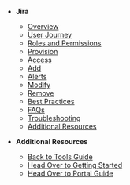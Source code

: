 - **Jira**
  - [Overview](jira/jira-overview)
  -	[User Journey](jira/jira-user-journey)
  -	[Roles and Permissions](jira/jira-roles-and-permissions)
  - [Provision](jira/jira-provision)
  - [Access](jira/jira-access)
  -	[Add](jira/jira-add)
  - [Alerts](jira/jira-alerts)
  -	[Modify](jira/jira-modify)
  -	[Remove](jira/jira-remove)
  - [Best Practices](jira/jira-best-practices)
  - [FAQs](jira/jira-faqs)
  - [Troubleshooting](jira/jira-troubleshooting)
  - [Additional Resources](jira/jira-additional-resources)
      
- **Additional Resources**
  - [Back to Tools Guide](https://docs.developer.tech.gov.sg/docs/ship-hats-tools-guide/#/tools-overview)
  - [Head Over to Getting Started](https://docs.developer.tech.gov.sg/docs/ship-hats-getting-started-guide/#/)
  - [Head Over to Portal Guide](https://docs.developer.tech.gov.sg/docs/ship-hats-portal-guide/#/ship-hats-portal-overview)  